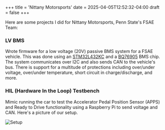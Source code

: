 +++
title = 'Nittany Motorsports'
date = 2025-04-05T12:52:32-04:00
draft = false
+++

Here are some projects I did for Nittany Motorsports, Penn State's FSAE Team:

### LV BMS

Wrote firmware for a low voltage (20V) passive BMS system for a FSAE vehicle. This was done using an [STM32L432KC](https://www.st.com/en/microcontrollers-microprocessors/stm32l432kc.html) and a [BQ76905](https://www.ti.com/product/BQ76905?utm_source=google&utm_medium=cpc&utm_campaign=app-null-null-GPN_EN-cpc-pf-google-ww_en_cons&utm_content=BQ76905&ds_k=BQ76905&DCM=yes&gclsrc=aw.ds&gad_source=1&gad_campaignid=1767856010&gclid=EAIaIQobChMIgI75oOq_jQMVdHFHAR01xydqEAAYASAAEgKlRvD_BwE) BMS chip. The system communicates over I2C and also sends CAN to the vehicle's bus. There is support for a multitude of protections including over/under voltage, over/under temperature, short circuit in charge/discharge, and more.

### HIL (Hardware In the Loop) Testbench

Mimic running the car to test the Accelerator Pedal Position Sensor (APPS) and Ready to Drive functionality using a Raspberry Pi to send voltage and CAN. Here's a picture of our setup.

![Setup](/images/projects/fsae/hil.jpg)

